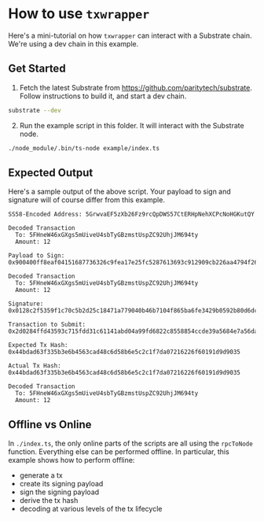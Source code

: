 # How to use `txwrapper`

Here's a mini-tutorial on how `txwrapper` can interact with a Substrate chain. We're using a dev chain in this example.

## Get Started

1. Fetch the latest Substrate from https://github.com/paritytech/substrate. Follow instructions to build it, and start a dev chain.

```bash
substrate --dev
```

2. Run the example script in this folder. It will interact with the Substrate node.

```bash
./node_module/.bin/ts-node example/index.ts
```

## Expected Output

Here's a sample output of the above script. Your payload to sign and signature will of course differ from this example.

```
SS58-Encoded Address: 5GrwvaEF5zXb26Fz9rcQpDWS57CtERHpNehXCPcNoHGKutQY

Decoded Transaction
  To: 5FHneW46xGXgs5mUiveU4sbTyGBzmstUspZC92UhjJM694ty
  Amount: 12

Payload to Sign: 0x900400ff8eaf04151687736326c9fea17e25fc5287613693c912909cb226aa4794f26a483015010400ec03000091568ed8f5a0f9eb181a160515f2e5b948276b44fd18bfe7ed248ea9631300f7d2ad861d30ca45c2dbd962576e96fda39d12c5c7ab13bf6c2e63d351c8daf41f

Decoded Transaction
  To: 5FHneW46xGXgs5mUiveU4sbTyGBzmstUspZC92UhjJM694ty
  Amount: 12

Signature: 0x0128c2f5359f1c70c5b2d25c18471a779040b46b7104f865ba6fe3429b0592b80d6dc623ae91b1cf09a56841c1727ea910c2f515690c6cd77532828d406e6dcb83

Transaction to Submit: 0x2d0284ffd43593c715fdd31c61141abd04a99fd6822c8558854ccde39a5684e7a56da27d0128c2f5359f1c70c5b2d25c18471a779040b46b7104f865ba6fe3429b0592b80d6dc623ae91b1cf09a56841c1727ea910c2f515690c6cd77532828d406e6dcb83150104000400ff8eaf04151687736326c9fea17e25fc5287613693c912909cb226aa4794f26a4830

Expected Tx Hash: 0x44bdad63f335b3e6b4563cad48c6d58b6e5c2c1f7da07216226f60191d9d9035

Actual Tx Hash: 0x44bdad63f335b3e6b4563cad48c6d58b6e5c2c1f7da07216226f60191d9d9035

Decoded Transaction
  To: 5FHneW46xGXgs5mUiveU4sbTyGBzmstUspZC92UhjJM694ty
  Amount: 12
```

## Offline vs Online

In `./index.ts`, the only online parts of the scripts are all using the `rpcToNode` function. Everything else can be performed offline. In particular, this example shows how to perform offline:

- generate a tx
- create its signing payload
- sign the signing payload
- derive the tx hash
- decoding at various levels of the tx lifecycle
